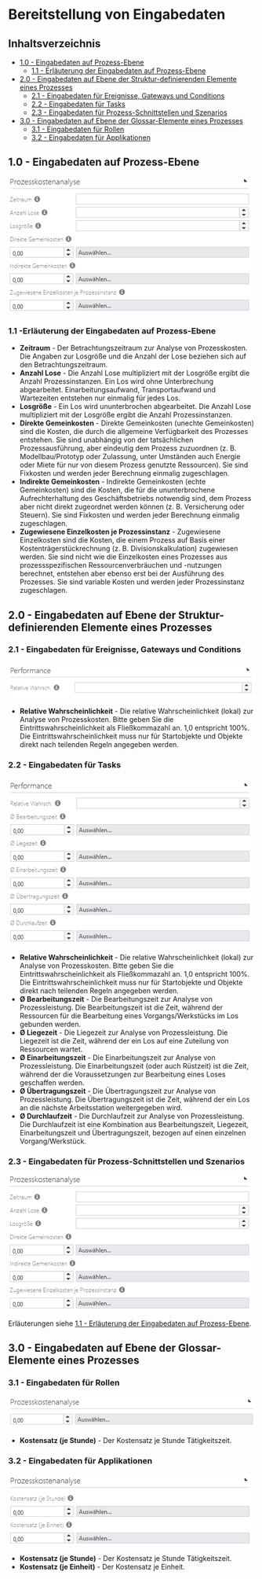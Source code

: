 # Bereitstellung von Eingabedaten

## Inhaltsverzeichnis
* [1.0 - Eingabedaten auf Prozess-Ebene](#inputdata-on-diagram)
  * [1.1 - Erläuterung der Eingabedaten auf Prozess-Ebene](#inputdata-on-diagram-terms)
* [2.0 - Eingabedaten auf Ebene der Struktur-definierenden Elemente eines Prozesses](#inputdata-on-structures)
  * [2.1 - Eingabedaten für Ereignisse, Gateways und Conditions](#inputdata-on-structures-events)
  * [2.2 - Eingabedaten für Tasks](#inputdata-on-structures-tasks)
  * [2.3 - Eingabedaten für Prozess-Schnittstellen und Szenarios](#inputdata-on-structures-interfaces)
* [3.0 - Eingabedaten auf Ebene der Glossar-Elemente eines Prozesses](#inputdata-on-glossaries)
  * [3.1 - Eingabedaten für Rollen](#inputdata-on-glossaries-roles)
  * [3.2 - Eingabedaten für Applikationen](#inputdata-on-glossaries-apps)

## <a name="inputdata-on-diagram">1.0 - Eingabedaten auf Prozess-Ebene</a>

![ABC-inputdata-on-diagram_DE](media/ABC-inputdata-on-diagram_DE.png)

### <a name="inputdata-on-diagram-terms">1.1 -Erläuterung der Eingabedaten auf Prozess-Ebene</a>

* **Zeitraum** - Der Betrachtungszeitraum zur Analyse von Prozesskosten. Die Angaben zur Losgröße und die Anzahl der Lose beziehen sich auf den Betrachtungszeitraum.
* **Anzahl Lose** - Die Anzahl Lose multipliziert mit der Losgröße ergibt die Anzahl Prozessinstanzen. Ein Los wird ohne Unterbrechung abgearbeitet. Einarbeitungsaufwand, Transportaufwand und Wartezeiten entstehen nur einmalig für jedes Los.
* **Losgröße** - Ein Los wird ununterbrochen abgearbeitet. Die Anzahl Lose multipliziert mit der Losgröße ergibt die Anzahl Prozessinstanzen.
* **Direkte Gemeinkosten** - Direkte Gemeinkosten (unechte Gemeinkosten) sind die Kosten, die durch die allgemeine Verfügbarkeit des Prozesses entstehen. Sie sind unabhängig von der tatsächlichen Prozessausführung, aber eindeutig dem Prozess zuzuordnen (z. B. Modellbau/Prototyp oder Zulassung, unter Umständen auch Energie oder Miete für nur von diesem Prozess genutzte Ressourcen). Sie sind Fixkosten und werden jeder Berechnung einmalig zugeschlagen.
* **Indirekte Gemeinkosten** - Indirekte Gemeinkosten (echte Gemeinkosten) sind die Kosten, die für die ununterbrochene Aufrechterhaltung des Geschäftsbetriebs notwendig sind, dem Prozess aber nicht direkt zugeordnet werden können (z. B. Versicherung oder Steuern). Sie sind Fixkosten und werden jeder Berechnung einmalig zugeschlagen.
* **Zugewiesene Einzelkosten je Prozessinstanz** - Zugewiesene Einzelkosten sind die Kosten, die einem Prozess auf Basis einer Kostenträgerstückrechnung (z. B. Divisionskalkulation) zugewiesen werden. Sie sind nicht wie die Einzelkosten eines Prozesses aus prozessspezifischen Ressourcenverbräuchen und -nutzungen berechnet, entstehen aber ebenso erst bei der Ausführung des Prozesses. Sie sind variable Kosten und werden jeder Prozessinstanz zugeschlagen.

## <a name="inputdata-on-structures">2.0 - Eingabedaten auf Ebene der Struktur-definierenden Elemente eines Prozesses</a>

### <a name="inputdata-on-structures-events">2.1 - Eingabedaten für Ereignisse, Gateways und Conditions</a>

![ABC-inputdata-on-events_DE](media/ABC-inputdata-on-events_DE.png)

* **Relative Wahrscheinlichkeit** - Die relative Wahrscheinlichkeit (lokal) zur Analyse von Prozesskosten. Bitte geben Sie die Eintrittswahrscheinlichkeit als Fließkommazahl an. 1,0 entspricht 100%. Die Eintrittswahrscheinlichkeit muss nur für Startobjekte und Objekte direkt nach teilenden Regeln angegeben werden.

### <a name="inputdata-on-structures-tasks">2.2 - Eingabedaten für Tasks</a>

![ABC-inputdata-on-tasks_DE](media/ABC-inputdata-on-tasks_DE.png)

* **Relative Wahrscheinlichkeit** - Die relative Wahrscheinlichkeit (lokal) zur Analyse von Prozesskosten. Bitte geben Sie die Eintrittswahrscheinlichkeit als Fließkommazahl an. 1,0 entspricht 100%. Die Eintrittswahrscheinlichkeit muss nur für Startobjekte und Objekte direkt nach teilenden Regeln angegeben werden.
* **Ø Bearbeitungszeit** - Die Bearbeitungszeit zur Analyse von Prozessleistung. Die Bearbeitungszeit ist die Zeit, während der Ressourcen für die Bearbeitung eines Vorgangs/Werkstücks im Los gebunden werden.
* **Ø Liegezeit** - Die Liegezeit zur Analyse von Prozessleistung. Die Liegezeit ist die Zeit, während der ein Los auf eine Zuteilung von Ressourcen wartet.
* **Ø Einarbeitungszeit** - Die Einarbeitungszeit zur Analyse von Prozessleistung. Die Einarbeitungszeit (oder auch Rüstzeit) ist die Zeit, während der die Voraussetzungen zur Bearbeitung eines Loses geschaffen werden.
* **Ø Übertragungszeit** - Die Übertragungszeit zur Analyse von Prozessleistung. Die Übertragungszeit ist die Zeit, während der ein Los an die nächste Arbeitsstation weitergegeben wird.
* **Ø Durchlaufzeit** - Die Durchlaufzeit zur Analyse von Prozessleistung. Die Durchlaufzeit ist eine Kombination aus Bearbeitungszeit, Liegezeit, Einarbeitungszeit und Übertragungszeit, bezogen auf einen einzelnen Vorgang/Werkstück.

### <a name="inputdata-on-structures-interfaces">2.3 - Eingabedaten für Prozess-Schnittstellen und Szenarios</a>

![ABC-inputdata-on-diagram_DE](media/ABC-inputdata-on-diagram_DE.png)

Erläuterungen siehe [1.1 - Erläuterung der Eingabedaten auf Prozess-Ebene](#inputdata-on-diagram-terms).

## <a name="inputdata-on-glossaries">3.0 - Eingabedaten auf Ebene der Glossar-Elemente eines Prozesses</a>

### <a name="inputdata-on-glossaries-roles">3.1 - Eingabedaten für Rollen</a>

![ABC-inputdata-on-roles_DE](media/ABC-inputdata-on-roles_DE.png)

* **Kostensatz (je Stunde)** - Der Kostensatz je Stunde Tätigkeitszeit.

### <a name="inputdata-on-glossaries-apps">3.2 - Eingabedaten für Applikationen</a>

![ABC-inputdata-on-apps_DE](media/ABC-inputdata-on-apps_DE.png)

* **Kostensatz (je Stunde)** - Der Kostensatz je Stunde Tätigkeitszeit.
* **Kostensatz (je Einheit)** - Der Kostensatz je Einheit.
